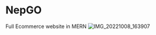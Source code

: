 # NepGO
Full Ecommerce website in MERN
![IMG_20221008_163907](https://github.com/Razeet07/NepGO/assets/72001200/a462cddd-c2d0-41b6-b427-1825031d4011)
